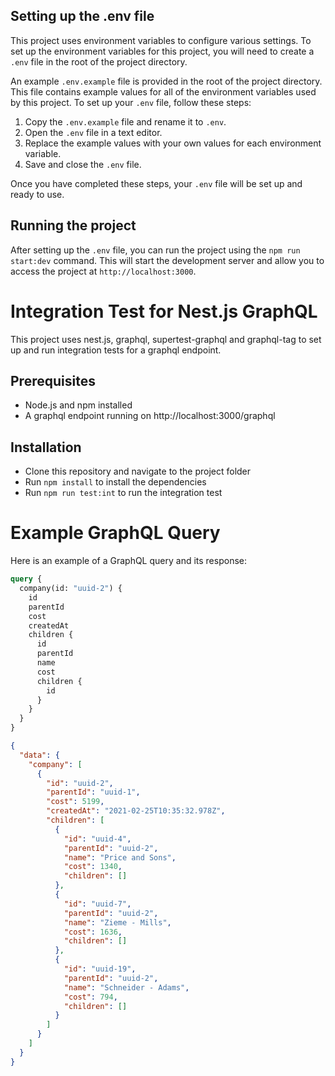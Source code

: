 ## Setting up the .env file

This project uses environment variables to configure various settings. To set up the environment variables for this project, you will need to create a `.env` file in the root of the project directory.

An example `.env.example` file is provided in the root of the project directory. This file contains example values for all of the environment variables used by this project. To set up your `.env` file, follow these steps:

1. Copy the `.env.example` file and rename it to `.env`.
2. Open the `.env` file in a text editor.
3. Replace the example values with your own values for each environment variable.
4. Save and close the `.env` file.

Once you have completed these steps, your `.env` file will be set up and ready to use.

## Running the project

After setting up the `.env` file, you can run the project using the `npm run start:dev` command. This will start the development server and allow you to access the project at `http://localhost:3000`.

# Integration Test for Nest.js GraphQL

This project uses nest.js, graphql, supertest-graphql and graphql-tag to set up and run integration tests for a graphql endpoint.

## Prerequisites

- Node.js and npm installed
- A graphql endpoint running on http://localhost:3000/graphql

## Installation

- Clone this repository and navigate to the project folder
- Run `npm install` to install the dependencies
- Run `npm run test:int` to run the integration test

# Example GraphQL Query

Here is an example of a GraphQL query and its response:

```graphql
query {
  company(id: "uuid-2") {
    id
    parentId
    cost
    createdAt
    children {
      id
      parentId
      name
      cost
      children {
        id
      }
    }
  }
}
```

```json
{
  "data": {
    "company": [
      {
        "id": "uuid-2",
        "parentId": "uuid-1",
        "cost": 5199,
        "createdAt": "2021-02-25T10:35:32.978Z",
        "children": [
          {
            "id": "uuid-4",
            "parentId": "uuid-2",
            "name": "Price and Sons",
            "cost": 1340,
            "children": []
          },
          {
            "id": "uuid-7",
            "parentId": "uuid-2",
            "name": "Zieme - Mills",
            "cost": 1636,
            "children": []
          },
          {
            "id": "uuid-19",
            "parentId": "uuid-2",
            "name": "Schneider - Adams",
            "cost": 794,
            "children": []
          }
        ]
      }
    ]
  }
}
```
